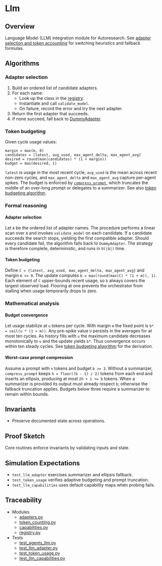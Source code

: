 # Llm

## Overview

Language Model (LLM) integration module for Autoresearch. See
[adapter selection and token accounting][a1] for switching heuristics and
fallback formulas.

## Algorithms

### Adapter selection

1. Build an ordered list of candidate adapters.
2. For each name:
   - Look up the class in the [registry][m4].
   - Instantiate and call ``validate_model``.
   - On failure, record the error and try the next adapter.
3. Return the first adapter that succeeds.
4. If none succeed, fall back to [DummyAdapter][m2].

### Token budgeting

Given cycle usage values:

```
margin = max(m, 0)
candidates = [latest, avg_used, max_agent_delta, max_agent_avg]
desired = round(max(candidates) * (1 + margin))
budget = max(desired, 1)
```

``latest`` is usage in the most recent cycle, ``avg_used`` is the mean across
recent non-zero cycles, and ``max_agent_delta`` and ``max_agent_avg`` capture
per-agent spikes. The budget is enforced by [`compress_prompt`][m3], which
truncates the middle of an over-long prompt or delegates to a summarizer. See
also [token budgeting algorithm][a2].

### Formal reasoning

#### Adapter selection

Let ``A`` be the ordered list of adapter names. The procedure performs a
linear scan over ``A`` and invokes ``validate_model`` on each candidate. If a
candidate succeeds the search stops, yielding the first compatible adapter.
Should every candidate fail, the algorithm falls back to ``DummyAdapter``. The
strategy is therefore complete, deterministic, and runs in ``O(|A|)`` time.

#### Token budgeting

Define ``C = {latest, avg_used, max_agent_delta, max_agent_avg}`` and margin
``m >= 0``. The update computes ``b = max(round(max(C) * (1 + m)), 1)``. Each
element of ``C`` upper-bounds recent usage, so ``b`` always covers the largest
observed load. Flooring at one prevents the orchestrator from stalling when
usage temporarily drops to zero.

### Mathematical analysis

#### Budget convergence

Let usage stabilize at ``u`` tokens per cycle. With margin ``m`` the fixed
point is ``b* = ceil(u * (1 + m))``. Any pre-spike value ``U`` persists in the
averages for at most ten cycles. As history fills with ``u`` the maximum
candidate decreases monotonically to ``u`` and the update yields ``b*``. Thus
convergence occurs within ten steady cycles. See [token budgeting
algorithm][a2] for the derivation.

#### Worst-case prompt compression

Assume a prompt with ``n`` tokens and budget ``b >= 3``. Without a summarizer,
``compress_prompt`` keeps ``h = floor((b - 1) / 2)`` tokens from each end and
inserts an ellipsis, producing at most ``2h + 1 <= b`` tokens. When a
summarizer is provided its output must already respect ``b``; otherwise the
fallback truncation applies. Budgets below three require a summarizer to remain
within bounds.

## Invariants

- Preserve documented state across operations.

## Proof Sketch

Core routines enforce invariants by validating inputs and state.

## Simulation Expectations

- ``test_llm_adapter`` exercises summarizer and ellipsis fallback.
- ``test_token_usage`` verifies adaptive budgeting and prompt truncation.
- ``test_llm_capabilities`` uses default capability maps when probing fails.

## Traceability

- Modules
  - [adapters.py][m2]
  - [token_counting.py][m3]
  - [capabilities.py][m5]
  - [registry.py][m4]
- Tests
  - [test_agents_llm.py][t1]
  - [test_llm_adapter.py][t2]
  - [test_token_usage.py][t4]
  - [test_llm_capabilities.py][t3]

[a1]: ../algorithms/llm_adapter.md
[a2]: ../algorithms/token_budgeting.md
[m2]: ../../src/autoresearch/llm/adapters.py
[m3]: ../../src/autoresearch/llm/token_counting.py
[m4]: ../../src/autoresearch/llm/registry.py
[m5]: ../../src/autoresearch/llm/capabilities.py
[t1]: ../../tests/unit/legacy/test_agents_llm.py
[t2]: ../../tests/unit/legacy/test_llm_adapter.py
[t3]: ../../tests/unit/legacy/test_llm_capabilities.py
[t4]: ../../tests/unit/legacy/test_token_usage.py
